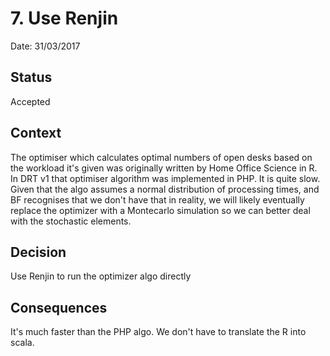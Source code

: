 # 7. Use Renjin

Date: 31/03/2017

## Status

Accepted

## Context

The optimiser which calculates optimal numbers of open desks based on the workload it's given was originally 
written by Home Office Science in R. 
In DRT v1 that optimiser algorithm was implemented in PHP. It is quite slow. 
Given that the algo assumes a normal distribution of processing times, and BF recognises that we don't have that in reality, we 
will likely eventually replace the optimizer with a Montecarlo simulation so we can better deal with the stochastic elements. 

## Decision

Use Renjin to run the optimizer algo directly

## Consequences

It's much faster than the PHP algo. We don't have to translate the R into scala. 
